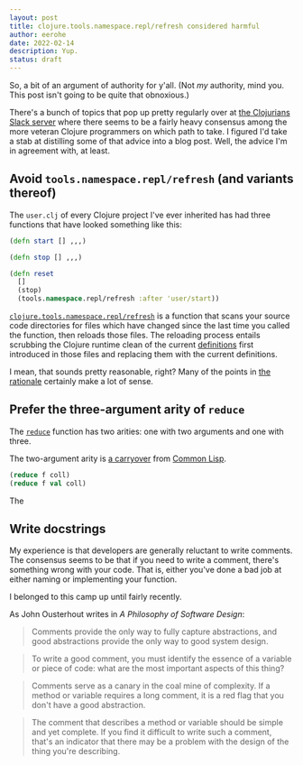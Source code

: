 ```yaml
---
layout: post
title: clojure.tools.namespace.repl/refresh considered harmful
author: eerohe
date: 2022-02-14
description: Yup.
status: draft
---
```


<!-- Maybe split into a series instead! -->

So, a bit of an argument of authority for y'all. (Not *my* authority, mind you. This post isn't going to be quite that obnoxious.)

There's a bunch of topics that pop up pretty regularly over at [the Clojurians Slack server](http://clojurians.net/) where there seems to be a fairly heavy consensus among the more veteran Clojure programmers on which path to take. I figured I'd take a stab at distilling some of that advice into a blog post. Well, the advice I'm in agreement with, at least.

<!--
- Prefer java.time over clj-time (which wraps Joda Time) and java.util.Date
- Always use the `init` arity of `reduce`
- Avoid `tools.namespace.repl` (http-kit/Jetty example)
- `case` only works with compile-time literals
- Write docstrings
- Prefer transducers over the thread-last macro for multi-step transformations
-->

## Avoid `tools.namespace.repl/refresh` (and variants thereof)

The `user.clj` of every Clojure project I've ever inherited has had three functions that have looked something like this:

```clojure
(defn start [] ,,,)

(defn stop [] ,,,)

(defn reset
  []
  (stop)
  (tools.namespace.repl/refresh :after 'user/start))
```

[`clojure.tools.namespace.repl/refresh`](https://clojure.github.io/tools.namespace/#clojure.tools.namespace.repl/refresh) is a function that scans your source code directories for files which have changed since the last time you called the function, then reloads those files. The reloading process entails scrubbing the Clojure runtime clean of the current [definitions](https://clojure.org/reference/special_forms#def) first introduced in those files and replacing them with the current definitions.

I mean, that sounds pretty reasonable, right? Many of the points in [the rationale](https://github.com/clojure/tools.namespace/tree/c0b333e127e14c2ac6d5b04d14d0e714d08bfdbb#reloading-code-motivation) certainly make a lot of sense.


<!--
Workflow reloaded tends to operate at one level of abstraction higher than what I am talking about. It is working at the level of your project, and your files, and your namespaces, and -- and this is something that I do not have in this workflow -- it offers tooling to help you keep track. So it says: "You know what? I am going to make a change in this namespace. That implies cascading changes to that namespace, and that namespace, and that namespace, and I will help you reload them."

I do not have any tools like that to help me. As a result, the way I work is much more targeted surgery. I go in and I make a change to the namespace, and I make a change to a single form. I do not reload the namespace. And if that change is going to cascade other places, then I have to think through that.

And often that is not a problem. Often this technique helps me focus enough that I do not have to worry about it.

But let us think about the moments when it is a problem. Let us say I am working in form foo in namespace A, and I realize that that is going to have a cascading effect. I might be better off to track that down in my head, and think through it, and ask the question: "Why is this effect cascading so much?"

I think that by working at a lower level, you put yourself -- it is that old adage of: "If something hurts, do it all of the time." When I am working at this level, when things slip into becoming unnecessarily dependent on each other, it is in my face. And so it provides a pain point that I think, in my experience, leads to having less coupled code.

-- https://github.com/matthiasn/talk-transcripts/blob/6ad5d48c718aacfb7a4e4deac405b058285dc3e6/Halloway_Stuart/RunningWithScissors.md
-->


<!--
- file-oriented

As Rich Hickey writes in *A History of Clojure*:

>From a language perspective, one aspect of supporting REPL-driven development is that there are no language semantics in Clojure associated with files or modules. While it is possible to compile and load files, the effect of such loading is always as if executing each contained expression sequentially.

-- https://download.clojure.org/papers/clojure-hopl-iv-final.pdf


- prohibits https://clojure.org/guides/dev_startup_time

It dilutes the soulstuff our [Dream Machine](https://press.stripe.com/the-dream-machine) is made of. It disfigures our beautiful REPL, turning it back into the batch-processing monstrosity we so feverishly keep running away from.
-->

## Prefer the three-argument arity of `reduce`

The [`reduce`](https://clojure.github.io/clojure/clojure.core-api.html#clojure.core/reduce) function has two arities: one with two arguments and one with three.

The two-argument arity is [a carryover](https://clojurians.slack.com/archives/C053AK3F9/p1643807910520289?thread_ts=1643786346.304999&cid=C053AK3F9) from [Common Lisp](http://clhs.lisp.se/Body/f_reduce.htm).

<!-- https://clojurians.slack.com/archives/C03S1KBA2/p1465935526000373 -->

```clojure
(reduce f coll)
(reduce f val coll)
```

The


## Write docstrings

My experience is that developers are generally reluctant to write comments. The consensus seems to be that if you need to write a comment, there's something wrong with your code. That is, either you've done a bad job at either naming or implementing your function.

I belonged to this camp up until fairly recently.

As John Ousterhout writes in *A Philosophy of Software Design*:

>Comments provide the only way to fully capture abstractions, and good abstractions provide the only way to good system design.

>To write a good comment, you must identify the essence of a variable or piece of code: what are the most important aspects of this thing?

>Comments serve as a canary in the coal mine of complexity. If a method or variable requires a long comment, it is a red flag that you don't have a good abstraction.

>The comment that describes a method or variable should be simple and yet complete. If you find it difficult to write such a comment, that's an indicator that there may be a problem with the design of the thing you're describing.